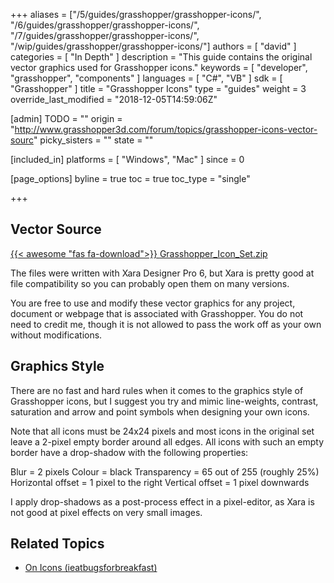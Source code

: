 +++
aliases = ["/5/guides/grasshopper/grasshopper-icons/", "/6/guides/grasshopper/grasshopper-icons/", "/7/guides/grasshopper/grasshopper-icons/", "/wip/guides/grasshopper/grasshopper-icons/"]
authors = [ "david" ]
categories = [ "In Depth" ]
description = "This guide contains the original vector graphics used for Grasshopper icons."
keywords = [ "developer", "grasshopper", "components" ]
languages = [ "C#", "VB" ]
sdk = [ "Grasshopper" ]
title = "Grasshopper Icons"
type = "guides"
weight = 3
override_last_modified = "2018-12-05T14:59:06Z"

[admin]
TODO = ""
origin = "http://www.grasshopper3d.com/forum/topics/grasshopper-icons-vector-sourc"
picky_sisters = ""
state = ""

[included_in]
platforms = [ "Windows", "Mac" ]
since = 0

[page_options]
byline = true
toc = true
toc_type = "single"

+++

 
## Vector Source

[{{< awesome "fas fa-download">}} ](/files/Grasshopper_Icon_Set.zip) [Grasshopper_Icon_Set.zip](/files/Grasshopper_Icon_Set.zip)

The files were written with Xara Designer Pro 6, but Xara is pretty good at file compatibility so you can probably open them on many versions.

You are free to use and modify these vector graphics for any project, document or webpage that is associated with Grasshopper. You do not need to credit me, though it is not allowed to pass the work off as your own without modifications.

## Graphics Style

There are no fast and hard rules when it comes to the graphics style of Grasshopper icons, but I suggest you try and mimic line-weights, contrast, saturation and arrow and point symbols when designing your own icons.

Note that all icons must be 24x24 pixels and most icons in the original set leave a 2-pixel empty border around all edges. All icons with such an empty border have a drop-shadow with the following properties:

Blur = 2 pixels
Colour = black
Transparency = 65 out of 255 (roughly 25%)
Horizontal offset = 1 pixel to the right
Vertical offset = 1 pixel downwards

I apply drop-shadows as a post-process effect in a pixel-editor, as Xara is not good at pixel effects on very small images.

## Related Topics

- [On Icons (ieatbugsforbreakfast)](https://ieatbugsforbreakfast.wordpress.com/2012/07/12/on-icons/)
